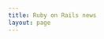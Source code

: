 ```yaml
---
title: Ruby on Rails news
layout: page
---
```


<div id="ContentGemsWidget"></div>

<script>
window.ContentGemsWidgetOptions = {
  feed_id: '4ukOLhIyPjY7VaU8HSSQ'
}

!function(){function t(){var t=a.createElement("script");t.type="text/javascript",t.async=!0,t.src="https://assets.contentgems.com/website-widget/1.0.0/website-widget.js";var e=a.getElementsByTagName("script")[0];e.parentNode.insertBefore(t,e)}var e=window,a=document;e.attachEvent?e.attachEvent("onload",t):e.addEventListener("load",t,!1)}();
</script>
